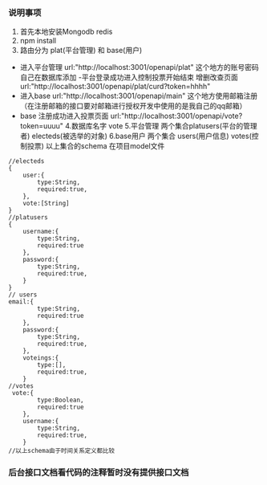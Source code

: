 ### 说明事项
1. 首先本地安装Mongodb redis
2. npm install
3. 路由分为 plat(平台管理) 和 base(用户)
  - 进入平台管理 url:"http://localhost:3001/openapi/plat" 这个地方的账号密码自己在数据库添加
  -平台登录成功进入控制投票开始结束 增删改查页面 url:"http://localhost:3001/openapi/plat/curd?token=hhhh"
  - 进入base url:"http://localhost:3001/openapi/main"  这个地方使用邮箱注册 （在注册邮箱的接口要对邮箱进行授权开发中使用的是我自己的qq邮箱）
  - base 注册成功进入投票页面 url:"http://localhost:3001/openapi/vote?token=uuuu"
4.数据库名字 vote
5.平台管理 两个集合platusers(平台的管理者) electeds(被选举的对象)
6.base用户  两个集合 users(用户信息) votes(控制投票) 以上集合的schema 在项目model文件
```
//electeds 
{
    user:{
        type:String,
        required:true,
    },
    vote:[String]
}
//platusers
{
    username:{
        type:String,
        required:true
    },
    password:{
        type:String,
        required:true,
    }
}
// users
email:{
        type:String,
        required:true
    },
    password:{
        type:String,
        required:true,
    },
    voteings:{
        type:[],
        required:true,
    }
//votes
 vote:{
        type:Boolean,
        required:true
    },
    username:{
        type:String,
        required:true,
    }
//以上schema由于时间关系定义都比较
```
### 后台接口文档看代码的注释暂时没有提供接口文档



 
